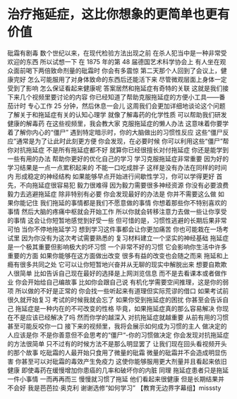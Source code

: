 # 治疗拖延症，这比你想象的更简单也更有价值

砒霜有剧毒 数个世纪以来，在现代检验方法出现之前 在杀人犯当中是一种非常受欢迎的东西 所以试想一下 在 1875 年的第 48 届德国艺术科学协会上 有人坐在观众面前喝下两倍致命剂量的砒霜时 你会有多震惊 第二天那个人回到了会议上，健康完好 怎么可能服用了对身体致命的东西后还能活下来 尽管微观层面上身体一定受到了影响 怎么保证看起来健康呢 答案居然和拖延症有奇特的关联 这就是我们接下来几个视频里要讨论的内容 你已经知道了帮助克服拖延症的方便小工具——番茄计时 专心工作 25 分钟，然后休息一会儿 这周我们会更加详细地谈论这个问题 了解关于和拖延症有关的认知心理学 就像了解毒药的化学性质 可以帮助我们研发健康的解毒药 在这些视频里，我会教大家 克服拖延症的懒人办法 这意味着你要学着了解你内心的“僵尸” 遇到特定暗示时，你的大脑做出的习惯性反应 这些“僵尸反应”通常是为了让此时此刻更方便 你会发现，在必要时候 你可以利用这些“僵尸”帮你对抗拖延症 不是所有拖延症都不好 就算你已经很擅长对付拖延症 你还是能学到一些有用的办法 帮助你更好的优化自己的学习 学习克服拖延症非常重要 因为好的学习结果是一点一点累积起来的 不能一口吃成胖子 这样是没有办法在同样的时间内 形成稳定的神经结构 如果能够早点开始进行间歇性学习，你可以学得更好 首先，不向拖延症很容易犯 毅力很难得 因为毅力需要很多神经资源 你没有必要浪费毅力去逃避拖延症 除非特别有必要 你会发现最好的办法是 你并不需要这么做 如果你能记住 我们拖延的事情都是我们不愿意做的事情 你想着那些你不特别喜欢的事情 然后大脑的疼痛中枢就会开始工作 所以你就会转移注意力去做一些让你享受的事情 这会让你短暂地感觉到好受一些 但可惜的是，习惯性逃避的长期后果非常可怕 当你不停地拖延学习 想到学习这件事都会让你更加痛苦 你也可能栽在一场考试里 因为你没有为这次考试需要熟悉的 复习材料建立一个坚实的神经基础 拖延症是一个极其重要但影响极大的坏习惯 一个非常不好的习惯 它会影响你生活中许多重要的方面 如果你能够在这方面做出改变 很多有益的改变也会随之而来 拖延和上瘾有很多共同之处 它可以让你短暂地兴奋并从无聊的现实中解脱出来 想要自欺欺人很简单 比如告诉自己现在最好的选择是上网浏览信息 而不是去看课本或者做作业 你会开始给自己编故事 比如你会跟自己说 有机化学需要空间推理，这是你的弱项 所以做的不好是正常的 你会找一些听起来有道理但实际荒谬的借口 如果考试前很久就开始复习 考试的时候我就会忘了 如果你受到拖延症的困扰 你甚至会告诉自己 拖延症是一种内在的不可改变的性格 毕竟，如果拖延症真的那么容易解决 你现在不是应该已经解决了吗 然而你学的越深入 对抗拖延症就越重要 从前有用的习惯甚至可能反咬你一口 接下来的视频里，我将会展示如何成为习惯的主人 做决定的人应该是你 不是你善意但不会思考的“僵尸“-你的习惯做决定 你会发现对抗拖延症的方法很简单 只不过有的时候方法不是那么明显罢了 让我们现在回头看视频开头的那个故事 吃砒霜的人最开始只食用了微量的砒霜 微量的砒霜并不会造成明显伤害 你甚至可以对砒霜的毒效产生免疫力 这使你能够服用更大剂量并且看起来依旧健康 即使毒药在缓慢增加你患癌的几率和破坏你的内脏 同理 拖延症患者只是拖延一件小事情 一而再再而三 慢慢就习惯了拖延 他们看起来很健康 但是长期结果并不会好 我是芭芭拉·奥克利 谢谢选修“如何学习” 【教育无边界字幕组】misssty
